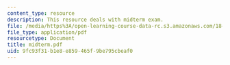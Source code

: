 ```yaml
---
content_type: resource
description: This resource deals with midterm exam.
file: /media/https%3A/open-learning-course-data-rc.s3.amazonaws.com/18-435j-quantum-computation-fall-2003/9fc93f31b1e8e859465f9be795cbeaf0_midterm.pdf
file_type: application/pdf
resourcetype: Document
title: midterm.pdf
uid: 9fc93f31-b1e8-e859-465f-9be795cbeaf0
---
```

